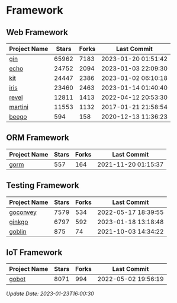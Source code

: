 # Framework

## Web Framework
| Project Name | Stars | Forks | Last Commit |
| ------------ | ----- | ----- | ----------- |
| [gin](https://github.com/gin-gonic/gin) | 65962 | 7183 | 2023-01-20 01:51:42 |
| [echo](https://github.com/labstack/echo) | 24752 | 2094 | 2023-01-03 22:09:30 |
| [kit](https://github.com/go-kit/kit) | 24447 | 2386 | 2023-01-02 06:10:18 |
| [iris](https://github.com/kataras/iris) | 23460 | 2463 | 2023-01-14 01:40:40 |
| [revel](https://github.com/revel/revel) | 12811 | 1413 | 2022-04-12 20:53:30 |
| [martini](https://github.com/go-martini/martini) | 11553 | 1132 | 2017-01-21 21:58:54 |
| [beego](https://github.com/astaxie/beego) | 594 | 158 | 2020-12-13 11:36:23 |

## ORM Framework
| Project Name | Stars | Forks | Last Commit |
| ------------ | ----- | ----- | ----------- |
| [gorm](https://github.com/jinzhu/gorm) | 557 | 164 | 2021-11-20 01:15:37 |

## Testing Framework
| Project Name | Stars | Forks | Last Commit |
| ------------ | ----- | ----- | ----------- |
| [goconvey](https://github.com/smartystreets/goconvey) | 7579 | 534 | 2022-05-17 18:39:55 |
| [ginkgo](https://github.com/onsi/ginkgo) | 6797 | 592 | 2023-01-18 13:18:48 |
| [goblin](https://github.com/franela/goblin) | 875 | 74 | 2021-10-03 14:34:22 |

## IoT Framework
| Project Name | Stars | Forks | Last Commit |
| ------------ | ----- | ----- | ----------- |
| [gobot](https://github.com/hybridgroup/gobot) | 8071 | 994 | 2022-05-02 19:56:19 |

*Update Date: 2023-01-23T16:00:30*